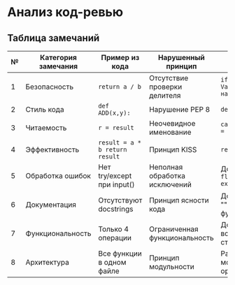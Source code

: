 # Анализ код-ревью

## Таблица замечаний

| № | Категория замечания | Пример из кода | Нарушенный принцип | Предложенное исправление |
|---|---|---|---|---|
| 1 | Безопасность | `return a / b` | Отсутствие проверки делителя | `if b == 0: raise ValueError("Деление на ноль")` |
| 2 | Стиль кода | `def ADD(x,y):` | Нарушение PEP 8 | `def add(a, b):` |
| 3 | Читаемость | `r = result` | Неочевидное именование | `calculation_result = result` |
| 4 | Эффективность | `result = a * b return result` | Принцип KISS | `return a * b` |
| 5 | Обработка ошибок | Нет try/except при input() | Неполная обработка исключений | Добавить `try: float(input()) except ValueError:` |
| 6 | Документация | Отсутствуют docstrings | Принцип ясности кода | Добавить """Описание функции""" |
| 7 | Функциональность | Только 4 операции | Ограниченная функциональность | Добавить возведение в степень, корень |
| 8 | Архитектура | Все функции в одном файле | Принцип модульности | Разделить на модули: operations.py, ui.py |
